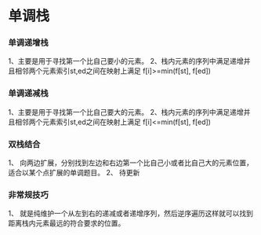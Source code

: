 # 单调栈

### 单调递增栈

1、主要是用于寻找第一个比自己要小的元素。
2、栈内元素的序列中满足递增并且相邻两个元素索引st,ed之间在映射上满足 f[i]>=min(f[st], f[ed])

### 单调递减栈

1、主要是用于寻找第一个比自己要大的元素。
2、栈内元素的序列中满足递增并且相邻两个元素索引st,ed之间在映射上满足 f[i]<=min(f[st], f[ed])

### 双栈结合

1、 向两边扩展，分别找到左边和右边第一个比自己小或者比自己大的元素位置，适合以某个点扩展的单调题目。
2、 待更新

### 非常规技巧

1、 就是纯维护一个从左到右的递减或者递增序列，然后逆序遍历这样就可以找到距离栈内元素最远的符合要求的位置。